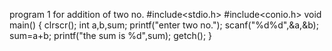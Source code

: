 program 1
for addition of two no.
#include<stdio.h>
#include<conio.h>
void main()
{
  clrscr();
  int a,b,sum;
  printf("enter two no.");
  scanf("%d%d",&a,&b);
  sum=a+b;
  printf("the sum is %d",sum);
  getch();
}
